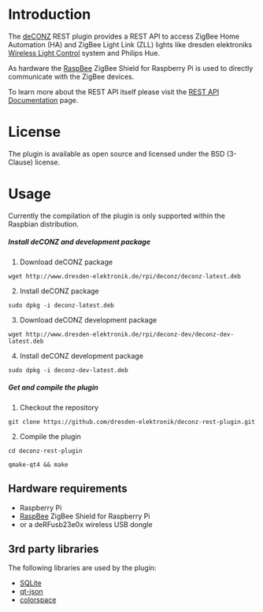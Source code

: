 Introduction
============

The [deCONZ](http://www.dresden-elektronik.de/funktechnik/products/software/pc/deconz?L=1) REST plugin provides a REST API to access ZigBee Home Automation (HA) and ZigBee Light Link (ZLL) lights like dresden elektroniks [Wireless Light Control](http://www.dresden-elektronik.de/funktechnik/solutions/wireless-light-control) system and Philips Hue.

As hardware the [RaspBee](http://www.dresden-elektronik.de/funktechnik/solutions/wireless-light-control/raspbee?L=1) ZigBee Shield for Raspberry Pi is used to directly communicate with the ZigBee devices.

To learn more about the REST API itself please visit the [REST API Documentation](http://dresden-elektronik.github.io/deconz-rest-doc/) page.

License
=======
The plugin is available as open source and licensed under the BSD (3-Clause) license.


Usage
=====

Currently the compilation of the plugin is only supported within the Raspbian distribution.

##### Install deCONZ and development package
1. Download deCONZ package

  `wget http://www.dresden-elektronik.de/rpi/deconz/deconz-latest.deb`

2. Install deCONZ package

  `sudo dpkg -i deconz-latest.deb`
  
3. Download deCONZ development package

  `wget http://www.dresden-elektronik.de/rpi/deconz-dev/deconz-dev-latest.deb`

4. Install deCONZ development package

  `sudo dpkg -i deconz-dev-latest.deb`

##### Get and compile the plugin
1. Checkout the repository

  `git clone https://github.com/dresden-elektronik/deconz-rest-plugin.git`
 
2. Compile the plugin

  `cd deconz-rest-plugin`

  `qmake-qt4 && make`

Hardware requirements
---------------------

* Raspberry Pi
* [RaspBee](http://www.dresden-elektronik.de/funktechnik/solutions/wireless-light-control/raspbee?L=1) ZigBee Shield for Raspberry Pi
* or a deRFusb23e0x wireless USB dongle

3rd party libraries
-------------------
The following libraries are used by the plugin:

* [SQLite](http://www.sqlite.org)
* [qt-json](https://github.com/lawand/droper/tree/master/qt-json)
* [colorspace](http://www.getreuer.info/home/colorspace)
